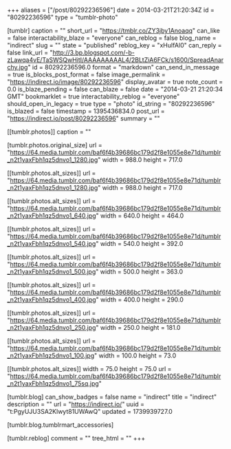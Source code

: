 +++
aliases = ["/post/80292236596"]
date = 2014-03-21T21:20:34Z
id = "80292236596"
type = "tumblr-photo"

[tumblr]
caption = ""
short_url = "https://tmblr.co/ZY3jby1Anoaqq"
can_like = false
interactability_blaze = "everyone"
can_reblog = false
blog_name = "indirect"
slug = ""
state = "published"
reblog_key = "xHulfAl0"
can_reply = false
link_url = "http://3.bp.blogspot.com/-b-zLawqa4vE/TaSWSQwHitI/AAAAAAAAAL4/2BLtZiA6FCk/s1600/SpreadAnarchy.jpg"
id = 80292236596.0
format = "markdown"
can_send_in_message = true
is_blocks_post_format = false
image_permalink = "https://indirect.io/image/80292236596"
display_avatar = true
note_count = 0.0
is_blaze_pending = false
can_blaze = false
date = "2014-03-21 21:20:34 GMT"
bookmarklet = true
interactability_reblog = "everyone"
should_open_in_legacy = true
type = "photo"
id_string = "80292236596"
is_blazed = false
timestamp = 1395436834.0
post_url = "https://indirect.io/post/80292236596"
summary = ""

[[tumblr.photos]]
caption = ""

[tumblr.photos.original_size]
url = "https://64.media.tumblr.com/baf6f4b39686bc179d2f8e1055e8e71d/tumblr_n2t1yaxFbh1qz5dnvo1_1280.jpg"
width = 988.0
height = 717.0

[[tumblr.photos.alt_sizes]]
url = "https://64.media.tumblr.com/baf6f4b39686bc179d2f8e1055e8e71d/tumblr_n2t1yaxFbh1qz5dnvo1_1280.jpg"
width = 988.0
height = 717.0

[[tumblr.photos.alt_sizes]]
url = "https://64.media.tumblr.com/baf6f4b39686bc179d2f8e1055e8e71d/tumblr_n2t1yaxFbh1qz5dnvo1_640.jpg"
width = 640.0
height = 464.0

[[tumblr.photos.alt_sizes]]
url = "https://64.media.tumblr.com/baf6f4b39686bc179d2f8e1055e8e71d/tumblr_n2t1yaxFbh1qz5dnvo1_540.jpg"
width = 540.0
height = 392.0

[[tumblr.photos.alt_sizes]]
url = "https://64.media.tumblr.com/baf6f4b39686bc179d2f8e1055e8e71d/tumblr_n2t1yaxFbh1qz5dnvo1_500.jpg"
width = 500.0
height = 363.0

[[tumblr.photos.alt_sizes]]
url = "https://64.media.tumblr.com/baf6f4b39686bc179d2f8e1055e8e71d/tumblr_n2t1yaxFbh1qz5dnvo1_400.jpg"
width = 400.0
height = 290.0

[[tumblr.photos.alt_sizes]]
url = "https://64.media.tumblr.com/baf6f4b39686bc179d2f8e1055e8e71d/tumblr_n2t1yaxFbh1qz5dnvo1_250.jpg"
width = 250.0
height = 181.0

[[tumblr.photos.alt_sizes]]
url = "https://64.media.tumblr.com/baf6f4b39686bc179d2f8e1055e8e71d/tumblr_n2t1yaxFbh1qz5dnvo1_100.jpg"
width = 100.0
height = 73.0

[[tumblr.photos.alt_sizes]]
width = 75.0
height = 75.0
url = "https://64.media.tumblr.com/baf6f4b39686bc179d2f8e1055e8e71d/tumblr_n2t1yaxFbh1qz5dnvo1_75sq.jpg"

[tumblr.blog]
can_show_badges = false
name = "indirect"
title = "indirect"
description = ""
url = "https://indirect.io/"
uuid = "t:PgyUJU3SA2Klwyt81UWAwQ"
updated = 1739939727.0

[tumblr.blog.tumblrmart_accessories]

[tumblr.reblog]
comment = ""
tree_html = ""
+++
